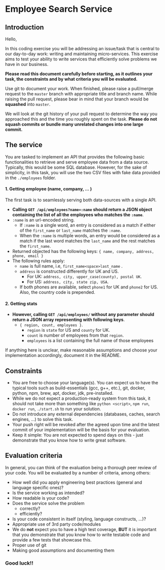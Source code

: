 # Employee Search Service

## Introduction

Hello,


In this coding exercise you will be addressing an issue/task that is central to our day-to-day work: writing and maintaining micro-services. This exercise aims to test your ability to write services that efficiently solve problems we have in our business.

**Please read this document carefully before starting, as it outlines your task, the constraints and by what criteria you will be evaluated.**

Use git to document your work. When finished, please raise a pull/merge request to the `master` branch with appropriate title and branch name. While raising the pull request, please bear in mind that your branch would be **squashed** into `master`.

We will look at the git history of your pull request to determine the way you approached this and the time you roughly spent on the task. **Please do not squash commits or bundle many unrelated changes into one large commit.**


## The service

You are tasked to implement an API that provides the following basic functionalities to retrieve and serve employee data from a data source. Typically, this would be some SQL database. However, for the sake of simplicity, in this task, you will use the two CSV files with fake data provided in the `./employees` folder.


#### 1. Getting employee (name, company, ... ) 

The first task is to seamlessly serving both data-sources with a single API.

- **Calling `GET /api/employees?name=:name` should return a JSON object containing the list of all the employees who matches the `:name`**.
- `:name` is an url-encoded string.
  - If `:name` is a single word, an entry is considered as a match if either of the `first_name` or `last_name` matches the `:name`.
  - When the `:name` is multiple words, an entry would be considered as a match if the last word matches the `last_name` and the rest matches the `first_name`.
- Returned objected has the following keys: `{ name, company, address, phone, email }`
- The following rules apply:
    - `name` is full name, i.e, `first_name<space>last_name` .
    - `address` is constructed differently for UK and US.
      - For UK: `address, city, upper_case(county), postal UK`.
      - For US: `address, city, state zip, USA`.
    - If both phones are available, select `phone1` for UK and `phone2` for US. Also, the country code is prepended.

#### 2. Getting stats
- **However, calling `GET /api/employees/` without any parameter should return a JSON array representing with following keys**.
  - `{ region, count, employees }`.
    - `region` is `state` for US and `county` for UK.
    - `count` is number of employees from that `region`.
    - `employees` is a list containing the full name of those employees

If anything here is unclear, make reasonable assumptions and choose your implementation accordingly, document it in the README.


## Constraints

- You are free to choose your language(s). You can expect us to have the typical tools such as build-essentials (gcc, g++, etc.), git, docker, python, npm, brew, apt, docker, jdk, pre-installed.
- While we do not expect a production-ready system from this task, it should not take more than something like `python <script>`, `npm run`, `docker run`, `./start.sh` to run your solution.
- Do not introduce any external dependencies (databases, caches, search engines, ...) to solve this task.
- Your push right will be revoked after the agreed upon time and the latest commit of your implementation will be the basis for your evaluation.
- Keep it simple: You are not expected to spend days on this - just demonstrate that you know how to write great software.

## Evaluation criteria

In general, you can think of the evaluation being a thorough peer review of your code. 
You will be evaluated by a number of criteria, among others:

- How well did you apply engineering best practices (general and language specific ones)?
- Is the service working as intended?
- How readable is your code?
- Does the service solve the problem
    - correctly?
    - efficiently?
- Is your code consistent in itself (styling, language constructs, ...)?
- Appropriate use of 3rd party code/modules
- We do **not** expect you to have a high test coverage, **BUT** it is important that you demonstrate that you know how to write testable code and provide a few tests that showcase this.
- Proper use of git
- Making good assumptions and documenting them


### Good luck!!
